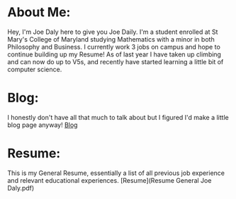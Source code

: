 # About Me:
Hey, I'm Joe Daly here to give you Joe Daily. I'm a student enrolled at St Mary's College of Maryland studying Mathematics with a minor in both Philosophy and Business. I currently work 3 jobs on campus and hope to continue building up my Resume! As of last year I have taken up climbing and can now do up to V5s, and recently have started learning a little bit of computer science. 

# Blog: 
I honestly don't have all that much to talk about but I figured I'd make a little blog page anyway! [Blog](_posts/2022-February-23rd-First!.md)

# Resume: 
This is my General Resume, essentially a list of all previous job experience and relevant educational experiences. 
[Resume](Resume General Joe Daly.pdf)
